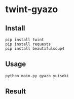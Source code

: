 # twint-gyazo


## Install

```
pip install twint
pip install requests
pip install beautifulsoup4
```

## Usage

```
python main.py gyazo yuiseki
```

## Result

